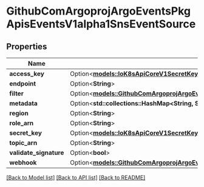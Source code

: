 # GithubComArgoprojArgoEventsPkgApisEventsV1alpha1SnsEventSource

## Properties

Name | Type | Description | Notes
------------ | ------------- | ------------- | -------------
**access_key** | Option<[**models::IoK8sApiCoreV1SecretKeySelector**](io.k8s.api.core.v1.SecretKeySelector.md)> |  | [optional]
**endpoint** | Option<**String**> |  | [optional]
**filter** | Option<[**models::GithubComArgoprojArgoEventsPkgApisEventsV1alpha1EventSourceFilter**](github.com.argoproj.argo_events.pkg.apis.events.v1alpha1.EventSourceFilter.md)> |  | [optional]
**metadata** | Option<**std::collections::HashMap<String, String>**> |  | [optional]
**region** | Option<**String**> |  | [optional]
**role_arn** | Option<**String**> |  | [optional]
**secret_key** | Option<[**models::IoK8sApiCoreV1SecretKeySelector**](io.k8s.api.core.v1.SecretKeySelector.md)> |  | [optional]
**topic_arn** | Option<**String**> |  | [optional]
**validate_signature** | Option<**bool**> |  | [optional]
**webhook** | Option<[**models::GithubComArgoprojArgoEventsPkgApisEventsV1alpha1WebhookContext**](github.com.argoproj.argo_events.pkg.apis.events.v1alpha1.WebhookContext.md)> |  | [optional]

[[Back to Model list]](../README.md#documentation-for-models) [[Back to API list]](../README.md#documentation-for-api-endpoints) [[Back to README]](../README.md)



